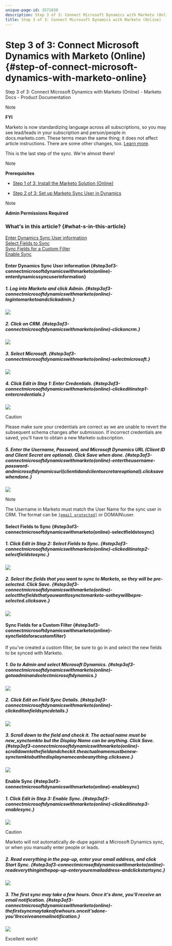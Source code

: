 ```yaml
---
unique-page-id: 3571830
description: Step 3 of 3: Connect Microsoft Dynamics with Marketo (Online) - Marketo Docs - Product Documentation
title: Step 3 of 3: Connect Microsoft Dynamics with Marketo (Online)
---
```


# Step 3 of 3: Connect Microsoft Dynamics with Marketo (Online) {#step-of-connect-microsoft-dynamics-with-marketo-online}

Step 3 of 3: Connect Microsoft Dynamics with Marketo (Online) - Marketo Docs - Product Documentation

>[!NOTE]
>
>**FYI**
>
>Marketo is now standardizing language across all subscriptions, so you may see lead/leads in your subscription and person/people in docs.marketo.com. These terms mean the same thing; it does not affect article instructions. There are some other changes, too. [Learn more](http://docs.marketo.com/display/DOCS/Updates+to+Marketo+Terminology).

This is the last step of the sync. We're almost there!

>[!NOTE]
>
>**Prerequisites**
>
>* [Step 1 of 3: Install the Marketo Solution (Online)](step-1-of-3-install-the-marketo-solution-(online).md)
>
>* [Step 2 of 3: Set up Marketo Sync User in Dynamics](step-2-of-3-set-up-marketo-sync-user-in-dynamics.md)
>

>[!NOTE]
>
>**Admin Permissions Required**

### What's in this article? {#what-s-in-this-article}

[Enter Dynamics Sync User information](#step3of3-connectmicrosoftdynamicswithmarketo(online)-enterdynamicssyncuserinformation)  
[Select Fields to Sync](#step3of3-connectmicrosoftdynamicswithmarketo(online)-selectfieldstosync)  
[Sync Fields for a Custom Filter](#step3of3-connectmicrosoftdynamicswithmarketo(online)-syncfieldsforacustomfilter)  
[Enable Sync](#step3of3-connectmicrosoftdynamicswithmarketo(online)-enablesync)

#### Enter Dynamics Sync User information {#step3of3-connectmicrosoftdynamicswithmarketo(online)-enterdynamicssyncuserinformation}

##### 1. Log into Marketo and click Admin. {#step3of3-connectmicrosoftdynamicswithmarketo(online)-logintomarketoandclickadmin.}

![](assets/login-admin.png)

##### 2. Click on CRM. {#step3of3-connectmicrosoftdynamicswithmarketo(online)-clickoncrm.}

![](assets/image2015-3-16-9-3a47-3a34.png)

##### 3. Select Microsoft. {#step3of3-connectmicrosoftdynamicswithmarketo(online)-selectmicrosoft.}

![](assets/image2015-3-16-9-3a50-3a6.png)

##### 4. Click Edit in Step 1: Enter Credentials. {#step3of3-connectmicrosoftdynamicswithmarketo(online)-clickeditinstep1-entercredentials.}

![](assets/image2015-3-16-9-3a48-3a43.png)

>[!CAUTION]
>
>Please make sure your credentials are correct as we are unable to revert the subsequent schema changes after submission. If incorrect credentials are saved, you’ll have to obtain a new Marketo subscription.

##### 5. Enter the Username, Password, and Microsoft Dynamics URL (Client ID and Client Secret are optional). Click Save when done. {#step3of3-connectmicrosoftdynamicswithmarketo(online)-entertheusername-password-andmicrosoftdynamicsurl(clientidandclientsecretareoptional).clicksavewhendone.}

![](assets/five-1.png)

>[!NOTE]
>
>The Username in Marketo must match the User Name for the sync user in CRM. The format can be [ `[email protected]`](http://docs.marketo.com/cdn-cgi/l/email-protection#9eebedfbecdefaf1f3fff7f0b0fdf1f3) or DOMAIN\user.

#### Select Fields to Sync {#step3of3-connectmicrosoftdynamicswithmarketo(online)-selectfieldstosync}

##### 1. Click Edit in Step 2: Select Fields to Sync. {#step3of3-connectmicrosoftdynamicswithmarketo(online)-clickeditinstep2-selectfieldstosync.}

![](assets/image2015-3-16-9-3a51-3a28.png)

##### 2. Select the fields that you want to sync to Marketo, so they will be pre-selected. Click Save. {#step3of3-connectmicrosoftdynamicswithmarketo(online)-selectthefieldsthatyouwanttosynctomarketo-sotheywillbepre-selected.clicksave.}

![](assets/image2016-8-25-15-3a6-3a11.png)

#### Sync Fields for a Custom Filter {#step3of3-connectmicrosoftdynamicswithmarketo(online)-syncfieldsforacustomfilter}

If you've created a custom filter, be sure to go in and select the new fields to be synced with Marketo.

##### 1. Go to Admin and select Microsoft Dynamics. {#step3of3-connectmicrosoftdynamicswithmarketo(online)-gotoadminandselectmicrosoftdynamics.}

![](assets/image2015-10-9-9-3a50-3a9.png)

##### 2. Click Edit on Field Sync Details. {#step3of3-connectmicrosoftdynamicswithmarketo(online)-clickeditonfieldsyncdetails.}

![](assets/image2015-10-9-9-3a52-3a23.png)

##### 3. Scroll down to the field and check it. The actual name must be new_synctomkto but the Display Name can be anything. Click Save. {#step3of3-connectmicrosoftdynamicswithmarketo(online)-scrolldowntothefieldandcheckit.theactualnamemustbenew-synctomktobutthedisplaynamecanbeanything.clicksave.}

![](assets/image2016-8-25-15-3a7-3a35.png)

#### Enable Sync {#step3of3-connectmicrosoftdynamicswithmarketo(online)-enablesync}

##### 1. Click Edit in Step 3: Enable Sync. {#step3of3-connectmicrosoftdynamicswithmarketo(online)-clickeditinstep3-enablesync.}

![](assets/image2015-3-16-9-3a52-3a2.png)

>[!CAUTION]
>
>Marketo will not automatically de-dupe against a Microsoft Dynamics sync, or when you manually enter people or leads.

##### 2. Read everything in the pop-up, enter your email address, and click Start Sync. {#step3of3-connectmicrosoftdynamicswithmarketo(online)-readeverythinginthepop-up-enteryouremailaddress-andclickstartsync.}

![](assets/image2015-3-16-9-3a55-3a10.png)

##### 3. The first sync may take a few hours. Once it's done, you'll receive an email notification. {#step3of3-connectmicrosoftdynamicswithmarketo(online)-thefirstsyncmaytakeafewhours.onceit'sdone-you'llreceiveanemailnotification.}

![](assets/image2015-3-16-9-3a59-3a51.png)

Excellent work!
